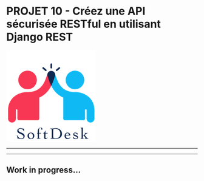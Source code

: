 # PROJET 10 - Créez une API sécurisée RESTful en utilisant Django REST
![Logo](src_readme/logo_softdesk.png "logo de LITReview")  
  
***
***    
  
## Work in progress...  
